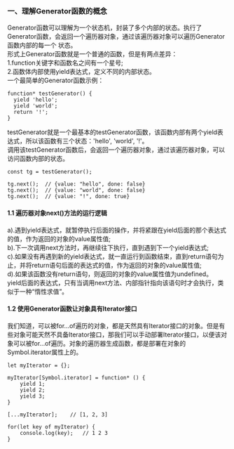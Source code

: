 ### 一、理解Generator函数的概念
Generator函数可以理解为一个状态机，封装了多个内部的状态。执行了Generator函数，会返回一个遍历器对象，通过该遍历器对象可以遍历Generator函数内部的每一个
状态。<br/>
形式上Generator函数就是一个普通的函数，但是有两点差异：<br/>
1.function关键字和函数名之间有一个星号;<br/>
2.函数体内部使用yield表达式，定义不同的内部状态。<br/>
一个最简单的Generator函数示例：<br/>
```
function* testGenerator() {
  yield 'hello';
  yield 'world';
  return '!';
}
```
testGenerator就是一个最基本的testGenerator函数，该函数内部有两个yield表达式，所以该函数有三个状态：'hello', 'world', '!'。<br/>
调用该testGenerator函数后，会返回一个遍历器对象，通过该遍历器对象，可以访问函数内部的状态。<br/>
```
const tg = testGenerator();

tg.next();	// {value: "hello", done: false}
tg.next();	// {value: "world", done: false}
tg.next();	// {value: "!", done: true}
```
#### 1.1 遍历器对象next()方法的运行逻辑
a).遇到yield表达式，就暂停执行后面的操作，并将紧跟在yield后面的那个表达式的值，作为返回的对象的value属性值;<br/>
b).下一次调用next方法时，再继续往下执行，直到遇到下一个yield表达式;<br/>
c).如果没有再遇到新的yield表达式，就一直运行到函数结束，直到return语句为止，并将return语句后面的表达式的值，作为返回的对象的value属性值;<br/>
d).如果该函数没有return语句，则返回的对象的value属性值为undefined。<br/>
yield后面的表达式，只有当调用next方法、内部指针指向该语句时才会执行，类似于一种“惰性求值”。<br/>

#### 1.2 使用Generator函数让对象具有Iterator接口
我们知道，可以被for...of遍历的对象，都是天然具有Iterator接口的对象。但是有些对象可能天然不具备Iterator接口，那我们可以手动部署Iterator接口，以便该对象可以被for...of遍历。对象的遍历器生成函数，都是部署在对象的Symbol.iterator属性上的。
```
let myIterator = {};

myIterator[Symbol.iterator] = function* () {
	yield 1;
	yield 2;
	yield 3;
}

[...myIterator];	// [1, 2, 3]

for(let key of myIterator) {
	console.log(key);	// 1 2 3
}
```



